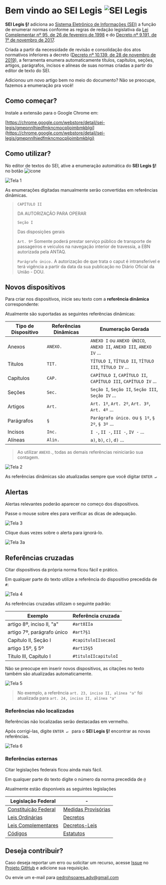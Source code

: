# Bem vindo ao SEI Legis ![SEI Legis](/img/icon-32.png)

**SEI Legis §!** adiciona ao [Sistema Eletrônico de Informações (SEI)](https://softwarepublico.gov.br/social/sei) a função de enumerar normas conforme as regras de redação legislativa da [Lei Complementar nº 95, de 26 de fevereiro de 1998](http://www.planalto.gov.br/ccivil_03/leis/lcp/lcp95.htm) e do [Decreto nº 9.191, de 1º de novembro de 2017](http://www.planalto.gov.br/ccivil_03/_ato2015-2018/2017/decreto/D9191.htm).

Criada a partir da necessidade de revisão e consolidação dos atos normativos inferiores a decreto ([Decreto nº 10.139, de 28 de novembro de 2019](http://www.planalto.gov.br/ccivil_03/_ato2019-2022/2019/decreto/D10139.htm)), a ferramenta enumera automaticamente títulos, capítulos, seções, artigos, parágrafos, incisos e alíneas de suas normas criadas a partir do editor de texto do SEI.

Adicionou um novo artigo bem no meio do documento? Não se preocupe, fazemos a enumeração pra você!

## Como começar?

Instale a extensão para o Google Chrome em:

[https://chrome.google.com/webstore/detail/sei-legis/gmepnnlhjedfmkncmocpljoimbmkblgj](https://chrome.google.com/webstore/detail/sei-legis/gmepnnlhjedfmkncmocpljoimbmkblgj)

## Como utilizar?

No editor de textos do SEI, ative a enumeração automática do **SEI Legis §!** no botão ![icone](/img/icon-cke.png) 

![Tela 1](/img/tela-1.02.gif) 

As enumerações digitadas manualmente serão convertidas em referências dinâmicas.

> `CAPÍTULO II`
>
> DA AUTORIZAÇÃO PARA OPERAR
> 
> `Seção I`
>
> Das disposições gerais
> 
> `Art. 9º` Somente poderá prestar serviço público de transporte de passageiros e veículos na navegação interior de travessia, a EBN autorizada pela ANTAQ.
>
> `Parágrafo único.` A autorização de que trata o caput é intransferível e terá vigência a partir da data da sua publicação no Diário Oficial da União - DOU.

## Novos dispositivos

Para criar nos dispositivos, inicie seu texto com a **referência dinâmica** correspondente:

Atualmente são suportadas as seguintes referências dinâmicas:

| Tipo de Dispositivo  |  Referências Dinâmicas  |  Enumeração Gerada  |
| ------------------- | ------------------- | ------------------- |
|  Anexos |  `ANEXO.` |  `ANEXO I` ou `ANEXO ÚNICO`, `ANEXO II`, `ANEXO III`, `ANEXO IV` ... |
|  Títulos |  `TIT.` |  `TÍTULO I`, `TÍTULO II`, `TÍTULO III`, `TÍTULO IV` ... |
|  Capítulos |  `CAP.` |  `CAPÍTULO I`, `CAPÍTULO II`, `CAPÍTULO III`, `CAPÍTULO IV` ... |
|  Seções |  `Sec.` |  `Seção I`, `Seção II`, `Seção III`, `Seção IV` ... |
|  Artigos |  `Art.` |  `Art. 1º`, `Art. 2º`, `Art. 3º`, `Art. 4º` ... |
|  Parágrafos |  `§` |  `Parágrafo único.` ou `§ 1º`, `§ 2º`, `§ 3º` ... |
|  Incisos |  `Inc.` |  `I -`, `II -`, `III -`, `IV -` ... |
|  Alíneas |  `Alin.` |  `a)`, `b)`, `c)`, `d)` ... |

> Ao utilizar `ANEXO.`, todas as demais referências reiniciarão sua contagem.

![Tela 2](/img/tela-2.02.gif) 

As referências dinâmicas são atualizadas sempre que você digitar `ENTER ↵ `

## Alertas

Alertas relevantes poderão aparecer no começo dos dispositivos.

Passe o mouse sobre eles para verificar as dicas de adequação.

![Tela 3](/img/tela-3.03.gif) 

Clique duas vezes sobre o alerta para ignorá-lo.

![Tela 3a](/img/tela-3.03a.gif) 

## Referências cruzadas

Citar dispositivos da própria norma ficou fácil e prático.

Em qualquer parte do texto utilize a referência do dispositivo precedida de `#`:

![Tela 4](/img/tela-4.02.gif) 

As referências cruzadas utilizam o seguinte padrão:

| Exemplo  |  Referência cruzada  |
| ------------------- | ------------------- |
|  artigo 8º, inciso II, "a" |  `#art8IIa` |
|  artigo 7º, parágrafo único |  `#art7§1` |
|  Capítulo II, Seção I |  `#capituloIIsecaoI` |
|  artigo 15º, § 5º |  `#art15§5` |
|  Título III, Capítulo I |  `#tituloIIcapituloI` |

Não se preocupe em inserir novos dispositivos, as citações no texto também são atualizadas automaticamente.

![Tela 5](/img/tela-5.02.gif) 

> No exemplo, a referência `art. 23, inciso II, alínea "a"` foi atualizada para `art. 24, inciso II, alínea "a"`

### Referências não localizadas

Referências não localizadas serão destacadas em vermelho.

Após corrigi-las, digite `ENTER ↵ ` para o **SEI Legis §!** encontrar as novas referências. 

![Tela 6](/img/tela-6.02.gif) 

### Referências externas

Citar legislações federais ficou ainda mais fácil.

Em qualquer parte do texto digite o número da norma precedida de `@`

Atualmente estão disponíveis as seguintes legislações

| Legislação Federal  |  -  |
| ------------------- | ------------------- |
|  [Constituição Federal](http://www.planalto.gov.br/ccivil_03/Constituicao/Constituicao.htm) |  [Medidas Provisórias](http://www4.planalto.gov.br/legislacao/portal-legis/legislacao-1/medidas-provisorias) |
|  [Leis Ordinárias](http://www4.planalto.gov.br/legislacao/portal-legis/legislacao-1/leis-ordinarias) |  [Decretos](http://www4.planalto.gov.br/legislacao/portal-legis/legislacao-1/decretos1) |
|  [Leis Complementares](http://www4.planalto.gov.br/legislacao/portal-legis/legislacao-1/leis-complementares-1) |  [Decretos-Leis](http://www4.planalto.gov.br/legislacao/portal-legis/legislacao-1/decretos-leis) |
|  [Códigos](http://www4.planalto.gov.br/legislacao/portal-legis/legislacao-1/codigos-1) |  [Estatutos](http://www4.planalto.gov.br/legislacao/portal-legis/legislacao-1/estatutos) |

## Deseja contribuir?

Caso deseja reportar um erro ou solicitar um recurso, acesse [Issue](https://github.com/pedrohsoaresadv/sei-legis/issues) no [Projeto GitHub](https://github.com/pedrohsoaresadv/sei-legis/) e adicione sua requisição.

Ou envie um e-mail para [pedrohsoares.adv@gmail.com](mailto:pedrohsoares.adv@gmail.com)
